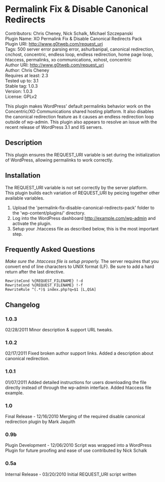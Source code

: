 
Permalink Fix &amp; Disable Canonical Redirects
==============================================

Contributors: Chris Cheney, Nick Schalk, Michael Szczepanski  
Plugin Name: XO Permalink Fix & Disable Canonical Redirects Pack  
Plugin URI: http://www.g0tweb.com/request_uri  
Tags: 500 server error parsing error, ashurbanipal, canonical redirection, cnchost, concentric, endless loop, endless redirection, home page loop, htaccess, permalinks, xo communications, xohost, concentric  
Author URI: http://www.g0tweb.com/request_uri  
Author: Chris Cheney  
Requires at least: 2.3  
Tested up to: 3.1  
Stable tag: 1.0.3  
Version: 1.0.3  
License: GPLv2  

This plugin makes WordPress' default permalinks behavior work on the Concentric/XO Communications shared hosting platform. It also disables the canonical redirection feature as it causes an endless redirection loop outside of wp-admin. This plugin also appears to resolve an issue with the recent release of WordPress 3.1 and IIS servers.

Description
-----------

This plugin ensures the REQUEST_URI variable is set during the initialization of WordPress, allowing permalinks to work correctly.


Installation
------------

The REQUEST_URI variable is not set correctly by the server platform.  
This plugin builds each variation of REQUEST_URI by peicing together other available variables.  

1. Upload the 'permalink-fix-disable-canonical-redirects-pack' folder to the 'wp-content/plugins/' directory.
2. Log into the WordPress dashboard http://example.com/wp-admin and activate the plugin.
3. Setup your .htaccess file as described below, this is the most important step.

Frequently Asked Questions
--------------------------

_Make sure the .htaccess file is setup properly._ The server requires that you convert end of line characters to UNIX format (LF). Be sure to add a hard return after the last directive.

    RewriteCond %{REQUEST_FILENAME} !-d
    RewriteCond %{REQUEST_FILENAME} !-f
    RewriteRule ^(.*)$ index.php?q=$1 [L,QSA]

Changelog
---------

### 1.0.3
02/28/2011 Minor description & support URL tweaks.

### 1.0.2
02/17/2011 Fixed broken author support links. Added a description about canonical redirection.

### 1.0.1
01/07/2011 Added detailed instructions for users downloading the file directly instead of through the wp-admin interface. Added htaccess file example.

### 1.0
Final Release - 12/16/2010 Merging of the required disable canonical redirection plugin by Mark Jaquith

### 0.9b
Plugin Development - 12/06/2010 Script was wrapped into a WordPress Plugin for future proofing and ease of use contributed by Nick Schalk

### 0.5a
Internal Release - 03/20/2010 Initial REQUEST_URI script written